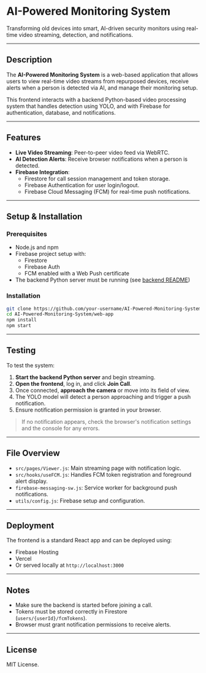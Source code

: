 # **AI-Powered Monitoring System**

Transforming old devices into smart, AI-driven security monitors using real-time video streaming, detection, and notifications.

---

## Description

The **AI-Powered Monitoring System** is a web-based application that allows users to view real-time video streams from repurposed devices, receive alerts when a person is detected via AI, and manage their monitoring setup.

This frontend interacts with a backend Python-based video processing system that handles detection using YOLO, and with Firebase for authentication, database, and notifications.

---

## Features

- **Live Video Streaming**: Peer-to-peer video feed via WebRTC.
- **AI Detection Alerts**: Receive browser notifications when a person is detected.
- **Firebase Integration**:
  - Firestore for call session management and token storage.
  - Firebase Authentication for user login/logout.
  - Firebase Cloud Messaging (FCM) for real-time push notifications.

---

## Setup & Installation

### Prerequisites

- Node.js and npm
- Firebase project setup with:
  - Firestore
  - Firebase Auth
  - FCM enabled with a Web Push certificate
- The backend Python server must be running (see [backend README](https://github.com/ai-monitoring-system/back-end))

### Installation

```bash
git clone https://github.com/your-username/AI-Powered-Monitoring-System.git
cd AI-Powered-Monitoring-System/web-app
npm install
npm start
```

---

## Testing

To test the system:

1. **Start the backend Python server** and begin streaming.
2. **Open the frontend**, log in, and click **Join Call**.
3. Once connected, **approach the camera** or move into its field of view.
4. The YOLO model will detect a person approaching and trigger a push notification.
5. Ensure notification permission is granted in your browser.

> If no notification appears, check the browser's notification settings and the console for any errors.

---

## File Overview

- `src/pages/Viewer.js`: Main streaming page with notification logic.
- `src/hooks/useFCM.js`: Handles FCM token registration and foreground alert display.
- `firebase-messaging-sw.js`: Service worker for background push notifications.
- `utils/config.js`: Firebase setup and configuration.

---

## Deployment

The frontend is a standard React app and can be deployed using:

- Firebase Hosting
- Vercel
- Or served locally at `http://localhost:3000`

---

## Notes

- Make sure the backend is started before joining a call.
- Tokens must be stored correctly in Firestore (`users/{userId}/fcmTokens`).
- Browser must grant notification permissions to receive alerts.

---

## License

MIT License.
